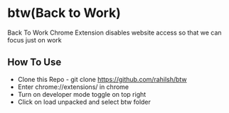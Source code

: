 # btw(Back to Work)

Back To Work Chrome Extension disables website access so that we can focus just on work

## How To Use

* Clone this Repo - git clone https://github.com/rahilsh/btw
* Enter chrome://extensions/ in chrome
* Turn on developer mode toggle on top right
* Click on load unpacked and select btw folder
